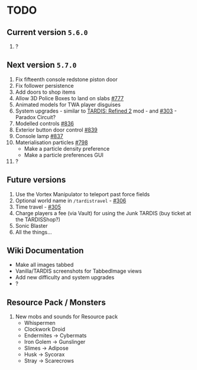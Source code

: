 # TODO

## Current version `5.6.0`

1. ?

## Next version `5.7.0`

1. Fix fifteenth console redstone piston door
2. Fix follower persistence
3. Add doors to shop items
4. Allow 3D Police Boxes to land on slabs [#777](https://github.com/eccentricdevotion/TARDIS/issues/777)
5. Animated models for TWA player disguises
6. System upgrades - similar to [TARDIS: Refined 2](https://wiki.tardisrefined.net/upgrades-and-functions.html#unlocking-upgrades) mod - and [#303](https://github.com/eccentricdevotion/TARDIS/issues/303) - Paradox Circuit?
7. Modelled controls [#836](https://github.com/eccentricdevotion/TARDIS/issues/836)
8. Exterior button door control [#839](https://github.com/eccentricdevotion/TARDIS/issues/839)
9. Console lamp [#837](https://github.com/eccentricdevotion/TARDIS/issues/837)
10. Materialisation particles [#798](https://github.com/eccentricdevotion/TARDIS/issues/798)
    * Make a particle density preference
    * Make a particle preferences GUI
11. ?

## Future versions

1. Use the Vortex Manipulator to teleport past force fields
2. Optional world name in `/tardistravel` - [#306](https://github.com/eccentricdevotion/TARDIS/issues/306)
3. Time travel - [#305](https://github.com/eccentricdevotion/TARDIS/issues/305)
4. Charge players a fee (via Vault) for using the Junk TARDIS (buy ticket at the TARDISShop?)
5. Sonic Blaster
6. All the things...

## Wiki Documentation

* Make all images tabbed
* Vanilla/TARDIS screenshots for TabbedImage views
* Add new difficulty and system upgrades
* ?

## Resource Pack / Monsters

1. New mobs and sounds for Resource pack
    * Whispermen
    * Clockwork Droid
    * Endermites -> Cybermats
    * Iron Golem -> Gunslinger
    * Slimes -> Adipose
    * Husk -> Sycorax
    * Stray -> Scarecrows
